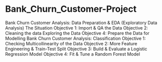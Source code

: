 # Bank_Churn_Customer-Project

Bank Churn Customer Analysis: Data Preparation & EDA (Exploratory Data Analysis)
The Situation
Objective 1: Import & QA the Data
Objective 2: Cleaning the data
Exploring the Data
Objective 4: Prepare the Data for Modelling
Bank Churn Customer Analysis: Classification
Objective 1: Checking Multicollinearity of the Data
Objective 2: More Feature Engineering & Train-Test Split
Objective 3: Build & Evaluate a Logistic Regression Model
Objective 4: Fit & Tune a Random Forest Model
